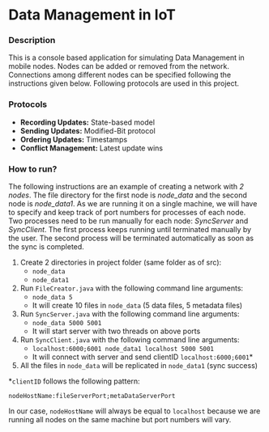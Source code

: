 # Data Management in IoT

### Description
This is a console based application for simulating Data Management in mobile nodes. Nodes can be added or removed from the network. Connections among different nodes can be specified following the instructions given below. Following protocols are used in this project.

### Protocols
- **Recording Updates:** State-based model
- **Sending Updates:** Modified-Bit protocol
- **Ordering Updates:** Timestamps
- **Conflict Management:** Latest update wins

### How to run?
The following instructions are an example of creating a network with *2 nodes*. The file directory for the first node is *node_data* and the second node is *node_data1*. As we are running it on a single machine, we will have to specify and keep track of port numbers for processes of each node.<br>
Two processes need to be run manually for each node: *SyncServer* and *SyncClient*. The first process keeps running until terminated manually by the user. The second process will be terminated automatically as soon as the sync is completed.


1. Create 2 directories in project folder (same folder as of src):
    - `node_data`
    - `node_data1`
2. Run `FileCreator.java` with the following command line arguments:
    - `node_data 5`
    - It will create 10 files in `node_data` (5 data files, 5 metadata files)
3. Run `SyncServer.java` with the following command line arguments:
    - `node_data 5000 5001`
    - It will start server with two threads on above ports
4. Run `SyncClient.java` with the following command line arguments:
    - `localhost:6000;6001 node_data1 localhost 5000 5001`
    - It will connect with server and send clientID `localhost:6000;6001`\*
5. All the files in `node_data` will be replicated in `node_data1` (sync success)

\*`clientID` follows the following pattern:

```
nodeHostName:fileServerPort;metaDataServerPort
```

In our case, `nodeHostName` will always be equal to `localhost` because we are running all nodes on the same machine but port numbers will vary.
